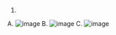 
1. 
  A. 
  ![image](https://user-images.githubusercontent.com/95320903/152065804-e0a1a954-7a63-4109-8810-b758244bfcea.png)
  B. 
  ![image](https://user-images.githubusercontent.com/95320903/152066251-b1f6f31c-cf4a-4813-8ca0-491c685dae0a.png)
  C.
  ![image](https://user-images.githubusercontent.com/95320903/152066817-32f2af37-960c-4b4f-abf2-94c859861aab.png)

 
